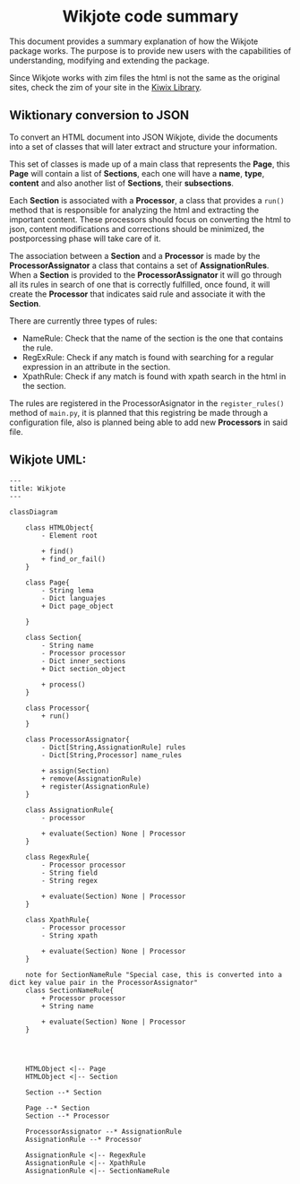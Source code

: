 <h1 align="center">Wikjote code summary</h1>

This document provides a summary explanation of how the Wikjote package works. The purpose is to provide new users with the capabilities of understanding, modifying and extending the package.

Since Wikjote works with zim files the html is not the same as the original sites, check the zim of your site in the [Kiwix Library](https://library.kiwix.org/).

## Wiktionary conversion to JSON

To convert an HTML document into JSON Wikjote, divide the documents into a set of classes that will later extract and structure your information.

This set of classes is made up of a main class that represents the **Page**, this **Page** will contain a list of **Sections**, each one will have a **name**, **type**, **content** and also another list of **Sections**, their **subsections**.

Each **Section** is associated with a **Processor**, a class that provides a `run()` method that is responsible for analyzing the html and extracting the important content. These processors should focus on converting the html to json, content modifications and corrections should be minimized, the postporcessing phase will take care of it.

The association between a **Section** and a **Processor** is made by the **ProcessorAssignator** a class that contains a set of **AssignationRules**. When a **Section** is provided to the **ProcessorAssignator** it will go through all its rules in search of one that is correctly fulfilled, once found, it will create the **Processor** that indicates said rule and associate it with the **Section**.

There are currently three types of rules:

 - NameRule: Check that the name of the section is the one that contains the rule.
 - RegExRule: Check if any match is found with searching for a regular expression in an attribute in the section.
 - XpathRule: Check if any match is found with xpath search in the html in the section.

The rules are registered in the ProcessorAsignator in the `register_rules()` method of `main.py`, it is planned that this registring be made through a configuration file, also is planned being able to add new **Processors** in said file.

## Wikjote UML:

```mermaid
---
title: Wikjote
---

classDiagram

    class HTMLObject{
        - Element root

        + find()
        + find_or_fail()
    }

    class Page{
        - String lema
        - Dict languajes
        + Dict page_object

    }

    class Section{
        - String name
        - Processor processor
        - Dict inner_sections
        + Dict section_object

        + process()
    }

    class Processor{
        + run()
    }

    class ProcessorAssignator{
        - Dict[String,AssignationRule] rules
        - Dict[String,Processor] name_rules
        
        + assign(Section)
        + remove(AssignationRule)
        + register(AssignationRule)
    }

    class AssignationRule{
        - processor

        + evaluate(Section) None | Processor
    }

    class RegexRule{
        - Processor processor
        - String field
        - String regex

        + evaluate(Section) None | Processor
    }

    class XpathRule{
        - Processor processor
        - String xpath

        + evaluate(Section) None | Processor
    }

    note for SectionNameRule "Special case, this is converted into a dict key value pair in the ProcessorAssignator" 
    class SectionNameRule{
        + Processor processor
        + String name

        + evaluate(Section) None | Processor
    }




    HTMLObject <|-- Page
    HTMLObject <|-- Section

    Section --* Section

    Page --* Section
    Section --* Processor

    ProcessorAssignator --* AssignationRule
    AssignationRule --* Processor

    AssignationRule <|-- RegexRule
    AssignationRule <|-- XpathRule
    AssignationRule <|-- SectionNameRule

```
